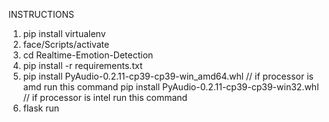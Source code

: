 

INSTRUCTIONS 

1. pip install virtualenv
2. face/Scripts/activate
3. cd Realtime-Emotion-Detection
4. pip install -r requirements.txt
5. pip install PyAudio-0.2.11-cp39-cp39-win_amd64.whl // if processor is amd run this command 
   pip install PyAudio-0.2.11-cp39-cp39-win32.whl // if processor is intel run this command 
6. flask run 
